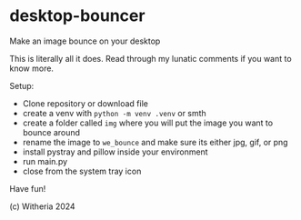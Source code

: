 # desktop-bouncer
Make an image bounce on your desktop


This is literally all it does. Read through my lunatic comments if you want to know more.

Setup:

- Clone repository or download file
- create a venv with ```python -m venv .venv``` or smth
- create a folder called ```img``` where you will put the image you want to bounce around
- rename the image to ```we_bounce``` and make sure its either jpg, gif, or png
- install pystray and pillow inside your environment
- run main.py
- close from the system tray icon

Have fun!

(c) Witheria 2024
